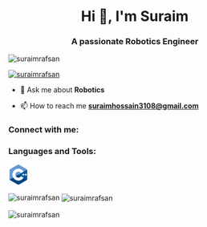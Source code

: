 <h1 align="center">Hi 👋, I'm Suraim</h1>
<h3 align="center">A passionate Robotics Engineer</h3>

<p align="left"> <img src="https://komarev.com/ghpvc/?username=suraimrafsan&label=Profile%20views&color=0e75b6&style=flat" alt="suraimrafsan" /> </p>

<p align="left"> <a href="https://github.com/ryo-ma/github-profile-trophy"><img src="https://github-profile-trophy.vercel.app/?username=suraimrafsan" alt="suraimrafsan" /></a> </p>

- 💬 Ask me about **Robotics**

- 📫 How to reach me **suraimhossain3108@gmail.com**

<h3 align="left">Connect with me:</h3>
<p align="left">
</p>

<h3 align="left">Languages and Tools:</h3>
<p align="left"> <a href="https://www.w3schools.com/cpp/" target="_blank" rel="noreferrer"> <img src="https://raw.githubusercontent.com/devicons/devicon/master/icons/cplusplus/cplusplus-original.svg" alt="cplusplus" width="40" height="40"/> </a> </p>

<p><img align="left" src="https://github-readme-stats.vercel.app/api/top-langs?username=suraimrafsan&show_icons=true&locale=en&layout=compact" alt="suraimrafsan" /></p>

<p>&nbsp;<img align="center" src="https://github-readme-stats.vercel.app/api?username=suraimrafsan&show_icons=true&locale=en" alt="suraimrafsan" /></p>

<p><img align="center" src="https://github-readme-streak-stats.herokuapp.com/?user=suraimrafsan&" alt="suraimrafsan" /></p>

